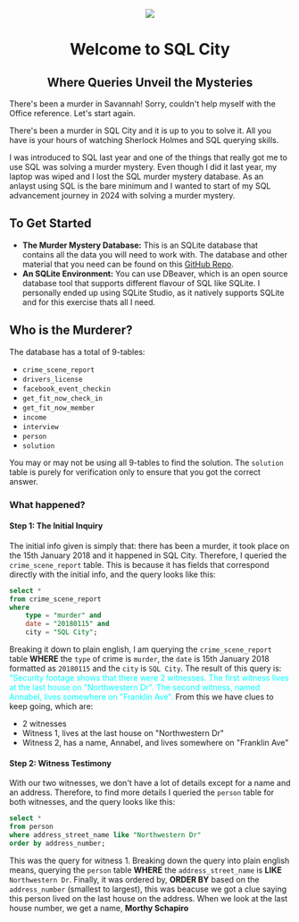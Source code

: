 <p align="center">
    <img src="https://media.discordapp.net/attachments/1008571020480876554/1203916482661056582/timble20_a_neon_lit_crime_alley_5c626489-1a3b-4f62-ac77-dd794ce2304e.png?ex=65d2d599&is=65c06099&hm=573cad76c6b03f0f28f5a626e355705fc60d215c149586c21eac6b7cada87ba2&=&format=webp&quality=lossless&width=593&height=593">
</p>

<div align="center">
    <h1>Welcome to SQL City</h1>
    <h2>Where Queries Unveil the Mysteries</h2>
</div>

There's been a murder in Savannah! Sorry, couldn't help myself with the Office reference. Let's start again. 

There's been a murder in SQL City and it is up to you to solve it. All you have is your hours of watching Sherlock Holmes and SQL querying skills.

I was introduced to SQL last year and one of the things that really got me to use SQL was solving a murder mystery. Even though I did it last year, my laptop was wiped and I lost the SQL murder mystery database. As an anlayst using SQL is the bare minimum and I wanted to start of my SQL advancement journey in 2024 with solving a murder mystery.

## To Get Started
- **The Murder Mystery Database:** This is an SQLite database that contains all the data you will need to work with. The database and other material that you need can be found on this [GitHub Repo](https://github.com/NUKnightLab/sql-mysteries/tree/master?tab=readme-ov-file).
- **An SQLite Environment:** You can use DBeaver, which is an open source database tool that supports different flavour of SQL like SQLite. I personally ended up using SQLite Studio, as it natively supports SQLite and for this exercise thats all I need.

## Who is the Murderer?
The database has a total of 9-tables:
- `crime_scene_report`
- `drivers_license`
- `facebook_event_checkin`
- `get_fit_now_check_in`
- `get_fit_now_member`
- `income`
- `interview`
- `person`
- `solution`

You may or may not be using all 9-tables to find the solution. The `solution` table is purely for verification only to ensure that you got the correct answer.

### What happened?

#### Step 1: The Initial Inquiry
The initial info given is simply that: there has been a murder, it took place on the 15th January 2018 and it happened in SQL City. Therefore, I queried the `crime_scene_report` table. This is because it has fields that correspond directly with the initial info, and the query looks like this:
````sql
select *
from crime_scene_report
where 
    type = "murder" and
    date = "20180115" and 
    city = "SQL City";
````
Breaking it down to plain english, I am querying the `crime_scene_report` table **WHERE** the `type` of crime is `murder`, the `date` is 15th January 2018 formatted as `20180115` and the `city` is `SQL City`.
The result of this query is:
    <font color="aqua">"Security footage shows that there were 2 witnesses. The first witness lives at the last house on "Northwestern Dr". The second witness, named Annabel, lives somewhere on "Franklin Ave".</font>
From this we have clues to keep going, which are:
- 2 witnesses
- Witness 1, lives at the last house on "Northwestern Dr"
- Witness 2, has a name, Annabel, and lives somewhere on "Franklin Ave"

#### Step 2: Witness Testimony
With our two witnesses, we don't have a lot of details except for a name and an address. Therefore, to find more details I queried the `person` table for both witnesses, and the query looks like this:
````sql
select *
from person
where address_street_name like "Northwestern Dr"
order by address_number;
````
This was the query for witness 1. Breaking down the query into plain english means, querying the `person` table **WHERE** the `address_street_name` is **LIKE** `Northwestern Dr`. Finally, it was ordered by, **ORDER BY** based on the `address_number` (smallest to largest), this was beacuse we got a clue saying this person lived on the last house on the address. When we look at the last house number, we get a name, **Morthy Schapiro**



